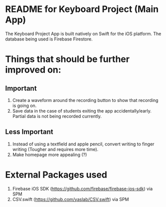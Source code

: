#  README for Keyboard Project (Main App)
The Keyboard Project App is built natively on Swift for the iOS platform. The database being used is Firebase Firestore.

# Things that should be further improved on:
## Important
1) Create a waveform around the recording button to show that recording is going on.
2) Save data in the case of students exiting the app accidentally/early. Partial data is not being recorded currently.
## Less Important
1) Instead of using a textfield and apple pencil, convert writing to finger writing (Tougher and requires more time).
2) Make homepage more appealing (?)

# External Packages used
1) Firebase iOS SDK (https://github.com/firebase/firebase-ios-sdk) via SPM
2) CSV.swift (https://github.com/yaslab/CSV.swift) via SPM

